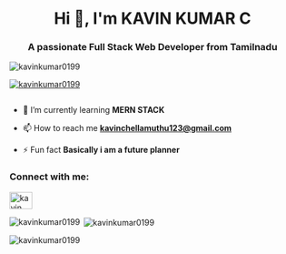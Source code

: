  <h1 align="center">Hi 👋, I'm KAVIN KUMAR C</h1>
<h3 align="center">A passionate Full Stack Web Developer from Tamilnadu</h3>

<p align="left"> <img src="https://komarev.com/ghpvc/?username=kavinkumar0199&label=Profile%20views&color=0e75b6&style=flat" alt="kavinkumar0199" /> </p>

<p align="left"> <a href="https://github.com/ryo-ma/github-profile-trophy"><img src="https://github-profile-trophy.vercel.app/?username=kavinkumar0199" alt="kavinkumar0199" /></a> </p>

<p align="left"> <a href="https://twitter.com/" target="blank"><img src="https://img.shields.io/twitter/follow/?logo=twitter&style=for-the-badge" alt="" /></a> </p>

- 🌱 I’m currently learning **MERN STACK**

- 📫 How to reach me **kavinchellamuthu123@gmail.com**

- ⚡ Fun fact **Basically i am a future planner**

<h3 align="left">Connect with me:</h3>
<p align="left">
<a href="https://linkedin.com/in/kavin kumar c" target="blank"><img align="center" src="https://raw.githubusercontent.com/rahuldkjain/github-profile-readme-generator/master/src/images/icons/Social/linked-in-alt.svg" alt="kavin kumar c" height="30" width="40" /></a>
</p>

<p><img align="left" src="https://github-readme-stats.vercel.app/api/top-langs?username=kavinkumar0199&show_icons=true&locale=en&layout=compact" alt="kavinkumar0199" /></p>

<p>&nbsp;<img align="center" src="https://github-readme-stats.vercel.app/api?username=kavinkumar0199&show_icons=true&locale=en" alt="kavinkumar0199" /></p>

<p><img align="center" src="https://github-readme-streak-stats.herokuapp.com/?user=kavinkumar0199&" alt="kavinkumar0199" /></p>
